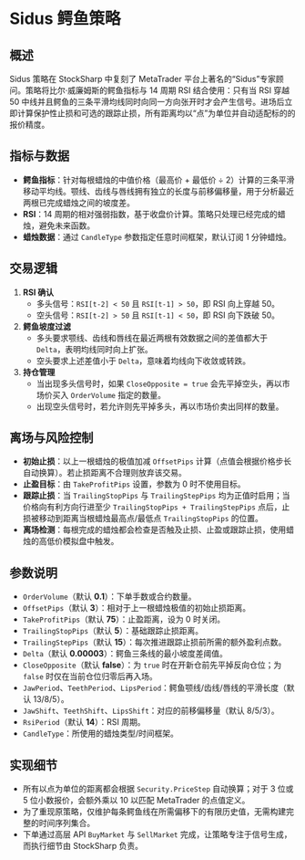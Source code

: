 # Sidus 鳄鱼策略

## 概述
Sidus 策略在 StockSharp 中复刻了 MetaTrader 平台上著名的“Sidus”专家顾问。策略将比尔·威廉姆斯的鳄鱼指标与 14 周期 RSI 结合使用：只有当 RSI 穿越 50 中线并且鳄鱼的三条平滑均线同时向同一方向张开时才会产生信号。进场后立即计算保护性止损和可选的跟踪止损，所有距离均以“点”为单位并自动适配标的的报价精度。

## 指标与数据
- **鳄鱼指标**：针对每根蜡烛的中值价格（最高价 + 最低价 ÷ 2）计算的三条平滑移动平均线。颚线、齿线与唇线拥有独立的长度与前移偏移量，用于分析最近两根已完成蜡烛之间的坡度差。
- **RSI**：14 周期的相对强弱指数，基于收盘价计算。策略只处理已经完成的蜡烛，避免未来函数。
- **蜡烛数据**：通过 `CandleType` 参数指定任意时间框架，默认订阅 1 分钟蜡烛。

## 交易逻辑
1. **RSI 确认**
   - 多头信号：`RSI[t-2] < 50` 且 `RSI[t-1] > 50`，即 RSI 向上穿越 50。
   - 空头信号：`RSI[t-2] > 50` 且 `RSI[t-1] < 50`，即 RSI 向下跌破 50。
2. **鳄鱼坡度过滤**
   - 多头要求颚线、齿线和唇线在最近两根有效数据之间的差值都大于 `Delta`，表明均线同时向上扩张。
   - 空头要求上述差值小于 `Delta`，意味着均线向下收敛或转跌。
3. **持仓管理**
   - 当出现多头信号时，如果 `CloseOpposite = true` 会先平掉空头，再以市场价买入 `OrderVolume` 指定的数量。
   - 出现空头信号时，若允许则先平掉多头，再以市场价卖出同样的数量。

## 离场与风险控制
- **初始止损**：以上一根蜡烛的极值加减 `OffsetPips` 计算（点值会根据价格步长自动换算）。若止损距离不合理则放弃该交易。
- **止盈目标**：由 `TakeProfitPips` 设置，参数为 0 时不使用目标。
- **跟踪止损**：当 `TrailingStopPips` 与 `TrailingStepPips` 均为正值时启用；当价格向有利方向行进至少 `TrailingStopPips + TrailingStepPips` 点后，止损被移动到距离当根蜡烛最高点/最低点 `TrailingStopPips` 的位置。
- **离场检测**：每根完成的蜡烛都会检查是否触及止损、止盈或跟踪止损，使用蜡烛的高低价模拟盘中触发。

## 参数说明
- `OrderVolume`（默认 **0.1**）：下单手数或合约数量。
- `OffsetPips`（默认 **3**）：相对于上一根蜡烛极值的初始止损距离。
- `TakeProfitPips`（默认 **75**）：止盈距离，设为 0 时关闭。
- `TrailingStopPips`（默认 **5**）：基础跟踪止损距离。
- `TrailingStepPips`（默认 **15**）：每次推进跟踪止损前所需的额外盈利点数。
- `Delta`（默认 **0.00003**）：鳄鱼三条线的最小坡度差阈值。
- `CloseOpposite`（默认 **false**）：为 `true` 时在开新仓前先平掉反向仓位；为 `false` 时仅在当前仓位归零后再入场。
- `JawPeriod`、`TeethPeriod`、`LipsPeriod`：鳄鱼颚线/齿线/唇线的平滑长度（默认 13/8/5）。
- `JawShift`、`TeethShift`、`LipsShift`：对应的前移偏移量（默认 8/5/3）。
- `RsiPeriod`（默认 **14**）：RSI 周期。
- `CandleType`：所使用的蜡烛类型/时间框架。

## 实现细节
- 所有以点为单位的距离都会根据 `Security.PriceStep` 自动换算；对于 3 位或 5 位小数报价，会额外乘以 10 以匹配 MetaTrader 的点值定义。
- 为了重现原策略，仅维护每条鳄鱼线在所需偏移下的有限历史值，无需构建完整的时间序列集合。
- 下单通过高层 API `BuyMarket` 与 `SellMarket` 完成，让策略专注于信号生成，而执行细节由 StockSharp 负责。
